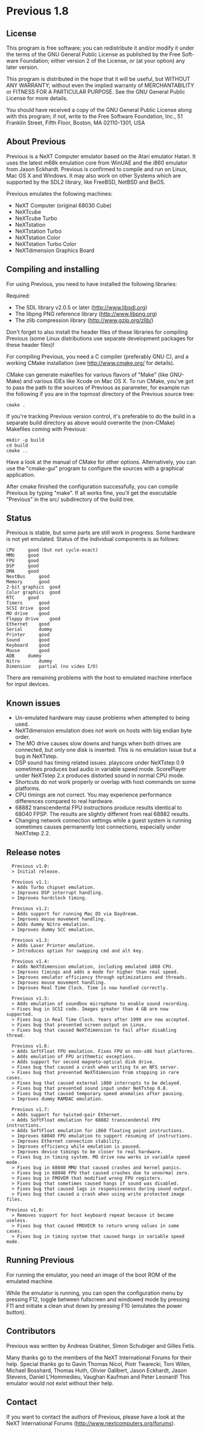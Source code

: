 # Previous 1.8

## License

This program is free software; you can redistribute it and/or modify it under
the terms of the GNU General Public License as published by the Free Soft-
ware Foundation; either version 2 of the License, or (at your option) any
later version.

This program is distributed in the hope that it will be useful, but WITHOUT ANY
WARRANTY; without even the implied warranty of MERCHANTABILITY or FITNESS
FOR A PARTICULAR PURPOSE. See the GNU General Public License for more details.

You should have received a copy of the GNU General Public License along with
this program; if not, write to the
 Free Software Foundation, Inc.,
 51 Franklin Street, Fifth Floor, Boston,
 MA  02110-1301, USA

## About Previous

Previous is a NeXT Computer emulator based on the Atari emulator Hatari. It 
uses the latest m68k emulation core from WinUAE and the i860 emulator from 
Jason Eckhardt. Previous is confirmed to compile and run on Linux, Mac OS X 
and Windows. It may also work on other Systems which are supported by the SDL2 
library, like FreeBSD, NetBSD and BeOS.

Previous emulates the following machines:

* NeXT Computer (original 68030 Cube)
* NeXTcube
* NeXTcube Turbo
* NeXTstation
* NeXTstation Turbo
* NeXTstation Color
* NeXTstation Turbo Color
* NeXTdimension Graphics Board

## Compiling and installing

For using Previous, you need to have installed the following libraries:

Required:

* The SDL library v2.0.5 or later (http://www.libsdl.org)
* The libpng PNG reference library (http://www.libpng.org)
* The zlib compression library (http://www.gzip.org/zlib/)

Don't forget to also install the header files of these libraries for compiling
Previous (some Linux distributions use separate development packages for these
header files)!

For compiling Previous, you need a C compiler (preferably GNU C), and a working
CMake installation (see http://www.cmake.org/ for details).

CMake can generate makefiles for various flavors of "Make" (like GNU-Make)
and various IDEs like Xcode on Mac OS X. To run CMake, you've got to pass the
path to the sources of Previous as parameter, for example run the following if
you are in the topmost directory of the Previous source tree:

```
cmake .
```

If you're tracking Previous version control, it's preferable to do
the build in a separate build directory as above would overwrite
the (non-CMake) Makefiles coming with Previous:

```
mkdir -p build
cd build
cmake ..
```

Have a look at the manual of CMake for other options. Alternatively, you can
use the "cmake-gui" program to configure the sources with a graphical
application.

After cmake finished the configuration successfully, you can compile Previous
by typing "make". If all works fine, you'll get the executable "Previous" in 
the src/ subdirectory of the build tree.


## Status

Previous is stable, but some parts are still work in progress. Some hardware 
is not yet emulated. Status of the individual components is as follows:

```
CPU		good (but not cycle-exact)
MMU		good
FPU		good
DSP		good
DMA		good
NextBus		good
Memory		good
2-bit graphics	good
Color graphics	good
RTC		good
Timers		good
SCSI drive	good
MO drive	good
Floppy drive	good
Ethernet	good
Serial		dummy
Printer		good
Sound		good
Keyboard	good
Mouse		good
ADB		dummy
Nitro		dummy
Dimension	partial (no video I/O)
```

There are remaining problems with the host to emulated machine interface for
input devices.

## Known issues

* Un-emulated hardware may cause problems when attempted to being used.
* NeXTdimension emulation does not work on hosts with big endian byte order.
* The MO drive causes slow downs and hangs when both drives are connected, but 
  only one disk is inserted. This is no emulation issue but a bug in NeXTstep.
* DSP sound has timing related issues. playscore under NeXTstep 0.9 sometimes 
  produces bad audio in variable speed mode. ScorePlayer under NeXTstep 2.x 
  produces distorted sound in normal CPU mode.
* Shortcuts do not work properly or overlap with host commands on some 
  platforms.
* CPU timings are not correct. You may experience performance differences 
  compared to real hardware.
* 68882 transcendental FPU instructions produce results identical to 68040 FPSP.
  The results are slightly different from real 68882 results.
* Changing network connection settings while a guest system is running sometimes
  causes permanently lost connections, especially under NeXTstep 2.2.

## Release notes

```
  Previous v1.0:
  > Initial release.

  Previous v1.1:
  > Adds Turbo chipset emulation.
  > Improves DSP interrupt handling.
  > Improves hardclock timing.

  Previous v1.2:
  > Adds support for running Mac OS via Daydream.
  > Improves mouse movement handling.
  > Adds dummy Nitro emulation.
  > Improves dummy SCC emulation.

  Previous v1.3:
  > Adds Laser Printer emulation.
  > Introduces option for swapping cmd and alt key.

  Previous v1.4:
  > Adds NeXTdimension emulation, including emulated i860 CPU.
  > Improves timings and adds a mode for higher than real speed.
  > Improves emulator efficiency through optimizations and threads.
  > Improves mouse movement handling.
  > Improves Real Time Clock. Time is now handled correctly.

  Previous v1.5:
  > Adds emulation of soundbox microphone to enable sound recording.
  > Fixes bug in SCSI code. Images greater than 4 GB are now supported.
  > Fixes bug in Real Time Clock. Years after 1999 are now accepted.
  > Fixes bug that prevented screen output on Linux.
  > Fixes bug that caused NeXTdimension to fail after disabling thread.

  Previous v1.6:
  > Adds SoftFloat FPU emulation. Fixes FPU on non-x86 host platforms.
  > Adds emulation of FPU arithmetic exceptions.
  > Adds support for second magneto-optical disk drive.
  > Fixes bug that caused a crash when writing to an NFS server.
  > Fixes bug that prevented NeXTdimension from stopping in rare cases.
  > Fixes bug that caused external i860 interrupts to be delayed.
  > Fixes bug that prevented sound input under NeXTstep 0.8.
  > Fixes bug that caused temporary speed anomalies after pausing.
  > Improves dummy RAMDAC emulation.

  Previous v1.7:
  > Adds support for twisted-pair Ethernet.
  > Adds SoftFloat emulation for 68882 transcendental FPU instructions.
  > Adds SoftFloat emulation for i860 floating point instructions.
  > Improves 68040 FPU emulation to support resuming of instructions.
  > Improves Ethernet connection stability.
  > Improves efficiency while emulation is paused.
  > Improves device timings to be closer to real hardware.
  > Fixes bug in timing system. MO drive now works in variable speed mode.
  > Fixes bug in 68040 MMU that caused crashes and kernel panics.
  > Fixes bug in 68040 FPU that caused crashes due to unnormal zero.
  > Fixes bug in FMOVEM that modified wrong FPU registers.
  > Fixes bug that sometimes caused hangs if sound was disabled.
  > Fixes bug that caused lags in responsiveness during sound output.
  > Fixes bug that caused a crash when using write protected image files.

Previous v1.8:
  > Removes support for host keyboard repeat because it became useless.
  > Fixes bug that caused FMOVECR to return wrong values in some cases.
  > Fixes bug in timing system that caused hangs in variable speed mode.
```

## Running Previous

For running the emulator, you need an image of the boot ROM of the emulated 
machine.

While the emulator is running, you can open the configuration menu by
pressing F12, toggle between fullscreen and windowed mode by pressing F11 
and initiate a clean shut down by pressing F10 (emulates the power button).

## Contributors

Previous was written by Andreas Grabher, Simon Schubiger and Gilles Fetis.

Many thanks go to the members of the NeXT International Forums for their
help. Special thanks go to Gavin Thomas Nicol, Piotr Twarecki, Toni Wilen,
Michael Bosshard, Thomas Huth, Olivier Galibert, Jason Eckhardt, Jason 
Stevens, Daniel L'Hommedieu, Vaughan Kaufman and Peter Leonard!
This emulator would not exist without their help.

## Contact

If you want to contact the authors of Previous, please have a look at the 
NeXT International Forums (http://www.nextcomputers.org/forums).
